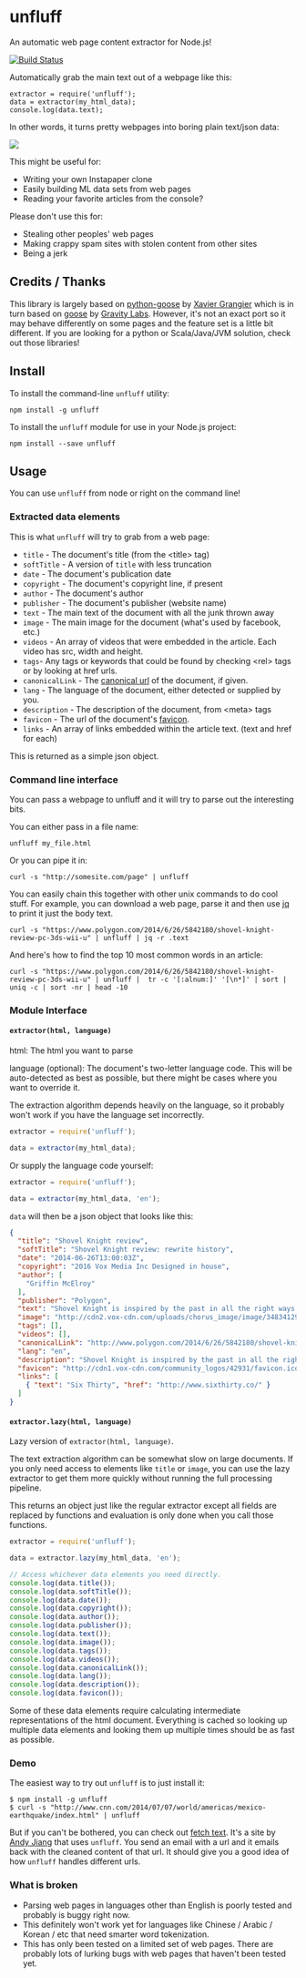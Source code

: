 # unfluff

An automatic web page content extractor for Node.js!

[![Build Status](https://travis-ci.org/yknx4/node-unfluff.svg?branch=master)](https://travis-ci.org/yknx4/node-unfluff)

Automatically grab the main
text out of a webpage like this:

```
extractor = require('unfluff');
data = extractor(my_html_data);
console.log(data.text);
```

In other words, it turns pretty webpages into boring plain text/json data:

![](https://cloud.githubusercontent.com/assets/896692/3478577/b82f39cc-033d-11e4-9e68-226c9a7bc1c0.jpg)

This might be useful for:
- Writing your own Instapaper clone
- Easily building ML data sets from web pages
- Reading your favorite articles from the console?

Please don't use this for:
- Stealing other peoples' web pages
- Making crappy spam sites with stolen content from other sites
- Being a jerk

## Credits / Thanks

This library is largely based on [python-goose](https://github.com/grangier/python-goose)
by [Xavier Grangier](https://github.com/grangier) which is in turn based on [goose](https://github.com/GravityLabs/goose)
by [Gravity Labs](https://github.com/GravityLabs). However, it's not an exact
port so it may behave differently on some pages and the feature set is a little
bit different.  If you are looking for a python or Scala/Java/JVM solution,
check out those libraries!

## Install

To install the command-line `unfluff` utility:

    npm install -g unfluff

To install the `unfluff` module for use in your Node.js project:

    npm install --save unfluff

## Usage

You can use `unfluff` from node or right on the command line!

### Extracted data elements

This is what `unfluff` will try to grab from a web page:
- `title` - The document's title (from the &lt;title&gt; tag)
- `softTitle` - A version of `title` with less truncation
- `date` - The document's publication date
- `copyright` - The document's copyright line, if present
- `author` - The document's author
- `publisher` - The document's publisher (website name)
- `text` - The main text of the document with all the junk thrown away
- `image` - The main image for the document (what's used by facebook, etc.)
- `videos` - An array of videos that were embedded in the article. Each video has src, width and height.
- `tags`- Any tags or keywords that could be found by checking &lt;rel&gt; tags or by looking at href urls.
- `canonicalLink` - The [canonical url](https://support.google.com/webmasters/answer/139066?hl=en) of the document, if given.
- `lang` - The language of the document, either detected or supplied by you.
- `description` - The description of the document, from &lt;meta&gt; tags
- `favicon` - The url of the document's [favicon](http://en.wikipedia.org/wiki/Favicon).
- `links` - An array of links embedded within the article text. (text and href for each)

This is returned as a simple json object.

### Command line interface

You can pass a webpage to unfluff and it will try to parse out the interesting
bits.

You can either pass in a file name:

```
unfluff my_file.html
```

Or you can pipe it in:

```
curl -s "http://somesite.com/page" | unfluff
```

You can easily chain this together with other unix commands to do cool stuff.
For example, you can download a web page, parse it and then use
[jq](http://stedolan.github.io/jq/) to print it just the body text.

```
curl -s "https://www.polygon.com/2014/6/26/5842180/shovel-knight-review-pc-3ds-wii-u" | unfluff | jq -r .text
```

And here's how to find the top 10 most common words in an article:

```
curl -s "https://www.polygon.com/2014/6/26/5842180/shovel-knight-review-pc-3ds-wii-u" | unfluff |  tr -c '[:alnum:]' '[\n*]' | sort | uniq -c | sort -nr | head -10
```

### Module Interface

#### `extractor(html, language)`

html: The html you want to parse

language (optional): The document's two-letter language code. This will be
auto-detected as best as possible, but there might be cases where you want to
override it.

The extraction algorithm depends heavily on the language, so it probably won't work
if you have the language set incorrectly.

```javascript
extractor = require('unfluff');

data = extractor(my_html_data);
```

Or supply the language code yourself:

```javascript
extractor = require('unfluff');

data = extractor(my_html_data, 'en');
```

`data` will then be a json object that looks like this:

```json
{
  "title": "Shovel Knight review",
  "softTitle": "Shovel Knight review: rewrite history",
  "date": "2014-06-26T13:00:03Z",
  "copyright": "2016 Vox Media Inc Designed in house",
  "author": [
    "Griffin McElroy"
  ],
  "publisher": "Polygon",
  "text": "Shovel Knight is inspired by the past in all the right ways — but it's far from stuck in it. [.. snip ..]",
  "image": "http://cdn2.vox-cdn.com/uploads/chorus_image/image/34834129/jellyfish_hero.0_cinema_1280.0.png",  
  "tags": [],
  "videos": [],
  "canonicalLink": "http://www.polygon.com/2014/6/26/5842180/shovel-knight-review-pc-3ds-wii-u",
  "lang": "en",
  "description": "Shovel Knight is inspired by the past in all the right ways — but it's far from stuck in it.",
  "favicon": "http://cdn1.vox-cdn.com/community_logos/42931/favicon.ico",
  "links": [
    { "text": "Six Thirty", "href": "http://www.sixthirty.co/" }
  ]
}
```

#### `extractor.lazy(html, language)`

Lazy version of `extractor(html, language)`.

The text extraction algorithm can be somewhat slow on large documents.  If you
only need access to elements like `title` or `image`, you can use the
lazy extractor to get them more quickly without running the full processing
pipeline.

This returns an object just like the regular extractor except all fields
are replaced by functions and evaluation is only done when you call those
functions.

```javascript
extractor = require('unfluff');

data = extractor.lazy(my_html_data, 'en');

// Access whichever data elements you need directly.
console.log(data.title());
console.log(data.softTitle());
console.log(data.date());
console.log(data.copyright());
console.log(data.author());
console.log(data.publisher());
console.log(data.text());
console.log(data.image());
console.log(data.tags());
console.log(data.videos());
console.log(data.canonicalLink());
console.log(data.lang());
console.log(data.description());
console.log(data.favicon());
```

Some of these data elements require calculating intermediate representations
of the html document. Everything is cached so looking up multiple data elements
and looking them up multiple times should be as fast as possible.

### Demo

The easiest way to try out `unfluff` is to just install it:

```
$ npm install -g unfluff
$ curl -s "http://www.cnn.com/2014/07/07/world/americas/mexico-earthquake/index.html" | unfluff
```

But if you can't be bothered, you can check out
[fetch text](http://fetchtext.herokuapp.com/). It's a site by
[Andy Jiang](https://twitter.com/andyjiang) that uses `unfluff`. You send an
email with a url and it emails back with the cleaned content of that url. It
should give you a good idea of how `unfluff` handles different urls.

### What is broken

- Parsing web pages in languages other than English is poorly tested and probably
  is buggy right now.
- This definitely won't work yet for languages like Chinese / Arabic / Korean /
  etc that need smarter word tokenization.
- This has only been tested on a limited set of web pages. There are probably lots
  of lurking bugs with web pages that haven't been tested yet.
